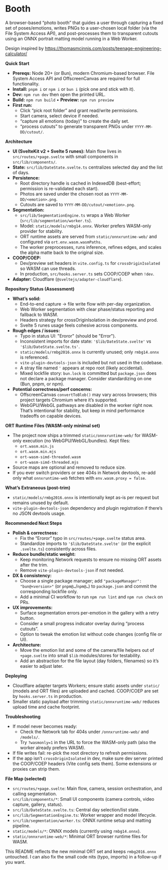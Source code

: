 # Booth

A browser-based “photo booth” that guides a user through capturing a fixed set of poses/emotions, writes PNGs to a user-chosen local folder (via the File System Access API), and post-processes them to transparent cutouts using an ONNX portrait matting model running in a Web Worker.

Design inspired by https://thomasmcinnis.com/posts/teenage-engineering-calculator/

**Quick Start**

- **Prereqs:** Node 20+ (or Bun), modern Chromium-based browser. File System Access API and OffscreenCanvas are required for full functionality.
- **Install:** `pnpm i` or `npm i` or `bun i` (pick one and stick with it).
- **Dev:** `npm run dev` then open the printed URL.
- **Build:** `npm run build` • **Preview:** `npm run preview`
- **First run:**
  - Click “pick root folder” and grant read/write permissions.
  - Start camera, select device if needed.
  - “capture all emotions (today)” to create the daily set.
  - “process cutouts” to generate transparent PNGs under `YYYY-MM-DD/cutout/`.

**Architecture**

- **UI (SvelteKit v2 + Svelte 5 runes):** Main flow lives in `src/routes/+page.svelte` with small components in `src/lib/components/`.
- **State:** `src/lib/DateState.svelte.ts` centralizes selected day and the list of days.
- **Persistence:**
  - Root directory handle is cached in IndexedDB (best-effort; permission is re-validated each start).
  - Photos are saved under the chosen root as `YYYY-MM-DD/<emotion>.png`.
  - Cutouts are saved to `YYYY-MM-DD/cutout/<emotion>.png`.
- **Segmentation:**
  - `src/lib/SegmentationEngine.ts` wraps a Web Worker (`src/lib/segmentation/worker.ts`).
  - Model: `static/models/rmbg14.onnx`. Worker prefers WASM-only provider for stability.
  - ORT runtime assets are served from `static/onnxruntime-web/` and configured via `ort.env.wasm.wasmPaths`.
  - The worker preprocesses, runs inference, refines edges, and scales the alpha matte back to the original size.
- **COOP/COEP:**
  - Dev/preview set headers in `vite.config.ts` for `crossOriginIsolated` so WASM can use threads.
  - In production, `src/hooks.server.ts` sets COOP/COEP when `!dev`.
- **Adapter:** Cloudflare (`@sveltejs/adapter-cloudflare`).

**Repository Status (Assessment)**

- **What’s solid:**
  - End-to-end capture → file write flow with per-day organization.
  - Web Worker segmentation with clear phase/status reporting and fallback to WASM.
  - Headers strategy for crossOriginIsolation in dev/preview and prod.
  - Svelte 5 runes usage feels cohesive across components.
- **Rough edges / issues:**
  - Typo in status UI: "Eroror" (should be "Error").
  - Inconsistent imports for date state: `'$lib/DateState.svelte'` vs `'$lib/DateState.svelte.ts'`.
  - `static/models/rmbg2016.onnx` is currently unused; only `rmbg14.onnx` is referenced.
  - `vite-plugin-devtools-json` is included but not used in the codebase.
  - A stray file named `'` appears at repo root (likely accidental).
  - Mixed lockfile story: `bun.lock` is committed but `package.json` does not declare a package manager. Consider standardizing on one (Bun, pnpm, or npm).
- **Potential correctness/perf concerns:**
  - OffscreenCanvas `convertToBlob()` may vary across browsers; this project targets Chromium where it’s supported.
  - WebGPU/WebGL pathways are disabled in the worker right now. That’s intentional for stability, but keep in mind performance tradeoffs on capable devices.

**ORT Runtime Files (WASM-only minimal set)**

- The project now ships a trimmed `static/onnxruntime-web/` for WASM-only execution (no WebGPU/WebGL/bundles). Kept files:
  - `ort.wasm.min.js`
  - `ort.wasm.min.mjs`
  - `ort-wasm-simd-threaded.wasm`
  - `ort-wasm-simd-threaded.mjs`
- Source maps are optional and removed to reduce size.
- If you ever switch providers or see 404s in Network devtools, re-add only what `onnxruntime-web` fetches with `env.wasm.proxy = false`.

**What’s Extraneous (post-trim)**

- `static/models/rmbg2016.onnx` is intentionally kept as-is per request but remains unused by default.
- `vite-plugin-devtools-json` dependency and plugin registration if there’s no JSON devtools usage.

**Recommended Next Steps**

- **Polish & correctness:**
  - Fix the “Eroror” typo in `src/routes/+page.svelte` status area.
  - Standardize imports to `'$lib/DateState.svelte'` (or the explicit `.svelte.ts`) consistently across files.
- **Reduce bundle/static weight:**
  - Keep monitoring Network requests to ensure no missing ORT assets after the trim.
  - Remove `vite-plugin-devtools-json` if not needed.
- **DX & consistency:**
  - Choose a single package manager; add `"packageManager": "bun@<version>"` (or `pnpm@…`/`npm@…`) to `package.json` and commit the corresponding lockfile only.
  - Add a minimal CI workflow to run `npm run lint` and `npm run check` on PRs.
- **UX improvements:**
  - Surface segmentation errors per-emotion in the gallery with a retry button.
  - Consider a small progress indicator overlay during “process cutouts”.
  - Option to tweak the emotion list without code changes (config file or UI).
- **Architecture:**
  - Move the emotion list and some of the camera/file helpers out of `+page.svelte` into small `$lib` modules/stores for testability.
  - Add an abstraction for the file layout (day folders, filenames) so it’s easier to adjust later.

**Deploying**

- Cloudflare adapter targets Workers; ensure static assets under `static/` (models and ORT files) are uploaded and cached. COOP/COEP are set by `hooks.server.ts` in production.
- Smaller static payload after trimming `static/onnxruntime-web/` reduces upload time and cache footprint.

**Troubleshooting**

- If model never becomes ready:
  - Check the Network tab for 404s under `/onnxruntime-web/` and `/models/`.
  - Try `?wasmonly=1` in the URL to force the WASM-only path (also the worker already prefers WASM).
- If file writes fail: re-pick the root directory to refresh permissions.
- If the app isn’t `crossOriginIsolated` in dev, make sure dev server printed the COOP/COEP headers (Vite config sets them). Some extensions or proxies can strip them.

**File Map (selected)**

- `src/routes/+page.svelte`: Main flow, camera, session orchestration, and calling segmentation.
- `src/lib/components/*`: Small UI components (camera controls, video capture, gallery, status).
- `src/lib/DateState.svelte.ts`: Central day selection/list state.
- `src/lib/SegmentationEngine.ts`: Worker wrapper and model lifecycle.
- `src/lib/segmentation/worker.ts`: ONNX runtime setup and matting pipeline.
- `static/models/*`: ONNX models (currently using `rmbg14.onnx`).
- `static/onnxruntime-web/*`: Minimal ORT browser runtime files for WASM.

This README reflects the new minimal ORT set and keeps `rmbg2016.onnx` untouched. I can also fix the small code nits (typo, imports) in a follow-up if you want.
